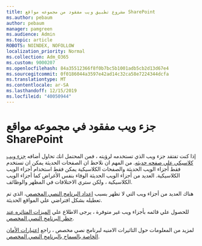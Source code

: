 ```yaml
---
title: مشروع تطبيق ويب مفقود من مجموعه مواقع SharePoint
ms.author: pebaum
author: pebaum
manager: pamgreen
ms.audience: Admin
ms.topic: article
ROBOTS: NOINDEX, NOFOLLOW
localization_priority: Normal
ms.collection: Adm_O365
ms.custom: 9000207
ms.openlocfilehash: 84a35512366f8f0b7bc5b1001adb5cb2d13d67e4
ms.sourcegitcommit: 0f0186044a3597e42ad14c32ca58e7224344dcfa
ms.translationtype: MT
ms.contentlocale: ar-SA
ms.lasthandoff: 12/15/2019
ms.locfileid: "40050944"
---
```

# <a name="missing-web-part-in-sharepoint-site-collection"></a>جزء ويب مفقود في مجموعه مواقع SharePoint

إذا كنت تفتقد جزء ويب الذي تستخدمه لرؤيته ، فمن المحتمل انك تحاول أضافه [جزء ويب كلاسيكي علي صفحه حديثه](https://support.office.com/article/classic-and-modern-web-part-experiences-3fdae6c3-8fc1-49ab-8708-8c104b882e64). من المهم ان نلاحظ ان الصفحات الحديثة يمكن ان تستخدم فقط أجزاء الويب الحديثة والصفحات الكلاسيكية يمكن فقط استخدام أجزاء الويب الكلاسيكية. العديد من أجزاء الويب الحديثة الوفاء بنفس الأغراض كما أجزاء الويب الكلاسيكية ، ولكن ستري الاختلافات في المظهر والوظائف.

هناك العديد من أجزاء ويب التي لا تظهر بسبب [اعداد البرنامج النصي المخصص](https://docs.microsoft.com/sharepoint/allow-or-prevent-custom-script)، الذي تم تعطيله بشكل افتراضي علي المواقع الحديثة. 

للحصول علي قائمه بأجزاء ويب غير متوفرة ، يرجى الاطلاع علي [الميزات المتاثره عند حظر البرنامج النصي المخصص](https://docs.microsoft.com/sharepoint/allow-or-prevent-custom-script#features-affected-when-custom-script-is-blocked).

 لمزيد من المعلومات حول التاثيرات الامنيه لبرنامج نصي مخصص ، راجع [اعتبارات الأمان الخاصة بالسماح بالبرنامج النصي المخصص](https://docs.microsoft.com/sharepoint/security-considerations-of-allowing-custom-script).
